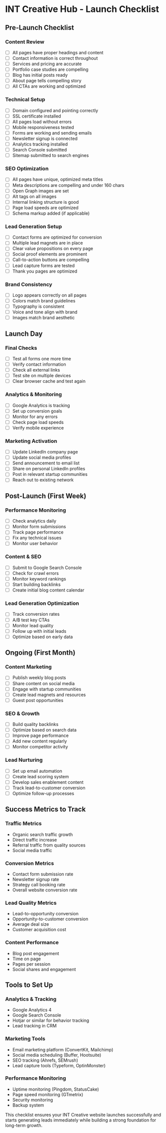 
# INT Creative Hub - Launch Checklist

## Pre-Launch Checklist

### Content Review
- [ ] All pages have proper headings and content
- [ ] Contact information is correct throughout
- [ ] Services and pricing are accurate
- [ ] Portfolio case studies are compelling
- [ ] Blog has initial posts ready
- [ ] About page tells compelling story
- [ ] All CTAs are working and optimized

### Technical Setup
- [ ] Domain configured and pointing correctly
- [ ] SSL certificate installed
- [ ] All pages load without errors
- [ ] Mobile responsiveness tested
- [ ] Forms are working and sending emails
- [ ] Newsletter signup is connected
- [ ] Analytics tracking installed
- [ ] Search Console submitted
- [ ] Sitemap submitted to search engines

### SEO Optimization
- [ ] All pages have unique, optimized meta titles
- [ ] Meta descriptions are compelling and under 160 chars
- [ ] Open Graph images are set
- [ ] Alt tags on all images
- [ ] Internal linking structure is good
- [ ] Page load speeds are optimized
- [ ] Schema markup added (if applicable)

### Lead Generation Setup
- [ ] Contact forms are optimized for conversion
- [ ] Multiple lead magnets are in place
- [ ] Clear value propositions on every page
- [ ] Social proof elements are prominent
- [ ] Call-to-action buttons are compelling
- [ ] Lead capture forms are tested
- [ ] Thank you pages are optimized

### Brand Consistency
- [ ] Logo appears correctly on all pages
- [ ] Colors match brand guidelines
- [ ] Typography is consistent
- [ ] Voice and tone align with brand
- [ ] Images match brand aesthetic

## Launch Day

### Final Checks
- [ ] Test all forms one more time
- [ ] Verify contact information
- [ ] Check all external links
- [ ] Test site on multiple devices
- [ ] Clear browser cache and test again

### Analytics & Monitoring
- [ ] Google Analytics is tracking
- [ ] Set up conversion goals
- [ ] Monitor for any errors
- [ ] Check page load speeds
- [ ] Verify mobile experience

### Marketing Activation
- [ ] Update LinkedIn company page
- [ ] Update social media profiles
- [ ] Send announcement to email list
- [ ] Share on personal LinkedIn profiles
- [ ] Post in relevant startup communities
- [ ] Reach out to existing network

## Post-Launch (First Week)

### Performance Monitoring
- [ ] Check analytics daily
- [ ] Monitor form submissions
- [ ] Track page performance
- [ ] Fix any technical issues
- [ ] Monitor user behavior

### Content & SEO
- [ ] Submit to Google Search Console
- [ ] Check for crawl errors
- [ ] Monitor keyword rankings
- [ ] Start building backlinks
- [ ] Create initial blog content calendar

### Lead Generation Optimization
- [ ] Track conversion rates
- [ ] A/B test key CTAs
- [ ] Monitor lead quality
- [ ] Follow up with initial leads
- [ ] Optimize based on early data

## Ongoing (First Month)

### Content Marketing
- [ ] Publish weekly blog posts
- [ ] Share content on social media
- [ ] Engage with startup communities
- [ ] Create lead magnets and resources
- [ ] Guest post opportunities

### SEO & Growth
- [ ] Build quality backlinks
- [ ] Optimize based on search data
- [ ] Improve page performance
- [ ] Add new content regularly
- [ ] Monitor competitor activity

### Lead Nurturing
- [ ] Set up email automation
- [ ] Create lead scoring system
- [ ] Develop sales enablement content
- [ ] Track lead-to-customer conversion
- [ ] Optimize follow-up processes

## Success Metrics to Track

### Traffic Metrics
- Organic search traffic growth
- Direct traffic increase
- Referral traffic from quality sources
- Social media traffic

### Conversion Metrics
- Contact form submission rate
- Newsletter signup rate
- Strategy call booking rate
- Overall website conversion rate

### Lead Quality Metrics
- Lead-to-opportunity conversion
- Opportunity-to-customer conversion
- Average deal size
- Customer acquisition cost

### Content Performance
- Blog post engagement
- Time on page
- Pages per session
- Social shares and engagement

## Tools to Set Up

### Analytics & Tracking
- Google Analytics 4
- Google Search Console
- Hotjar or similar for behavior tracking
- Lead tracking in CRM

### Marketing Tools
- Email marketing platform (ConvertKit, Mailchimp)
- Social media scheduling (Buffer, Hootsuite)
- SEO tracking (Ahrefs, SEMrush)
- Lead capture tools (Typeform, OptinMonster)

### Performance Monitoring
- Uptime monitoring (Pingdom, StatusCake)
- Page speed monitoring (GTmetrix)
- Security monitoring
- Backup system

This checklist ensures your INT Creative website launches successfully and starts generating leads immediately while building a strong foundation for long-term growth.